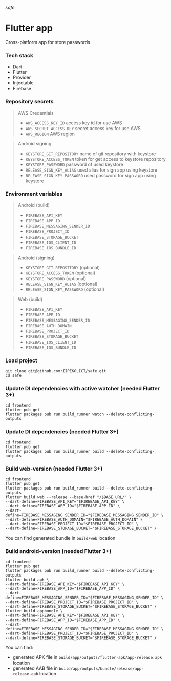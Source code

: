_safe_

# Flutter app

Cross-platform app for store passwords

### Tech stack

- Dart
- Flutter
- Provider
- Injectable
- Firebase

### Repository secrets

> AWS Credentials
>
> - `AWS_ACCESS_KEY_ID` access key id for use AWS
> - `AWS_SECRET_ACCESS_KEY` secret access key for use AWS
> - `AWS_REGION` AWS region

> Android signing
> 
> - `KEYSTORE_GIT_REPOSITORY` name of git repository with keystore
> - `KEYSTORE_ACCESS_TOKEN` token for get access to keystore repository
> - `KEYSTORE_PASSWORD` password of used keystore
> - `RELEASE_SIGN_KEY_ALIAS` used alias for sign app using keystore
> - `RELEASE_SIGN_KEY_PASSWORD` used password for sign app using keystore

### Environment variables

> Android (build)
> - `FIREBASE_API_KEY`
> - `FIREBASE_APP_ID`
> - `FIREBASE_MESSAGING_SENDER_ID`
> - `FIREBASE_PROJECT_ID`
> - `FIREBASE_STORAGE_BUCKET`
> - `FIREBASE_IOS_CLIENT_ID`
> - `FIREBASE_IOS_BUNDLE_ID`

> Android (signing)
> - `KEYSTORE_GIT_REPOSITORY` (optional)
> - `KEYSTORE_ACCESS_TOKEN` (optional)
> - `KEYSTORE_PASSWORD` (optional)
> - `RELEASE_SIGN_KEY_ALIAS` (optional)
> - `RELEASE_SIGN_KEY_PASSWORD` (optional)

> Web (build)
> - `FIREBASE_API_KEY`
> - `FIREBASE_APP_ID`
> - `FIREBASE_MESSAGING_SENDER_ID`
> - `FIREBASE_AUTH_DOMAIN`
> - `FIREBASE_PROJECT_ID`
> - `FIREBASE_STORAGE_BUCKET`
> - `FIREBASE_IOS_CLIENT_ID`
> - `FIREBASE_IOS_BUNDLE_ID`

### Load project

```shell
git clone git@github.com:IIPEKOLICT/safe.git
cd safe
```

### Update DI dependencies with active watcher (needed Flutter 3+)

```shell
cd frontend
flutter pub get
flutter packages pub run build_runner watch --delete-conflicting-outputs
```

### Update DI dependencies (needed Flutter 3+)

```shell
cd frontend
flutter pub get
flutter packages pub run build_runner build --delete-conflicting-outputs
```

### Build web-version (needed Flutter 3+)

```shell
cd frontend
flutter pub get
flutter packages pub run build_runner build --delete-conflicting-outputs
flutter build web --release --base-href "/$BASE_URL/" \
--dart-define=FIREBASE_API_KEY="$FIREBASE_API_KEY" \
--dart-define=FIREBASE_APP_ID="$FIREBASE_APP_ID" \
--dart-define=FIREBASE_MESSAGING_SENDER_ID="$FIREBASE_MESSAGING_SENDER_ID" \
--dart-define=FIREBASE_AUTH_DOMAIN="$FIREBASE_AUTH_DOMAIN" \
--dart-define=FIREBASE_PROJECT_ID="$FIREBASE_PROJECT_ID" \
--dart-define=FIREBASE_STORAGE_BUCKET="$FIREBASE_STORAGE_BUCKET" /
```

You can find generated bundle in `build/web` location

### Build android-version (needed Flutter 3+)

```shell
cd frontend
flutter pub get
flutter packages pub run build_runner build --delete-conflicting-outputs
flutter build apk \
--dart-define=FIREBASE_API_KEY="$FIREBASE_API_KEY" \
--dart-define=FIREBASE_APP_ID="$FIREBASE_APP_ID" \
--dart-define=FIREBASE_MESSAGING_SENDER_ID="$FIREBASE_MESSAGING_SENDER_ID" \
--dart-define=FIREBASE_PROJECT_ID="$FIREBASE_PROJECT_ID" \
--dart-define=FIREBASE_STORAGE_BUCKET="$FIREBASE_STORAGE_BUCKET" /
flutter build appbundle \
--dart-define=FIREBASE_API_KEY="$FIREBASE_API_KEY" \
--dart-define=FIREBASE_APP_ID="$FIREBASE_APP_ID" \
--dart-define=FIREBASE_MESSAGING_SENDER_ID="$FIREBASE_MESSAGING_SENDER_ID" \
--dart-define=FIREBASE_PROJECT_ID="$FIREBASE_PROJECT_ID" \
--dart-define=FIREBASE_STORAGE_BUCKET="$FIREBASE_STORAGE_BUCKET" /
```

You can find:

- generated APK file in `build/app/outputs/flutter-apk/app-release.apk` location
- generated AAB file in `build/app/outputs/bundle/release/app-release.aab` location
